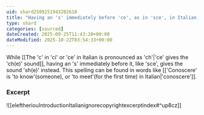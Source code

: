 ```yaml
---
uid: shard2509251943202610
title: "Having an 's' immediately before 'ce', as in 'sce', in Italian, gives the sound 'sh' rather than 'ch'"
type: shard
categories: [sourced]
dateCreated: 2025-09-25T11:43:20+00:00
dateModified: 2025-10-22T03:54:33+00:00
---
```

While [[The 'c' in 'ci' or 'ce' in Italian is pronounced as 'ch'|'ce' gives the 'ch(e)' sound]], having an 's' immediately before it, like 'sce', gives the sound 'sh(e)' instead. This spelling can be found in words like [['Conoscere' is 'to know'(someone), or 'to meet'(for the first time) in Italian|'conoscere']].
### Excerpt
![[eleftheriouIntroductionItalianignorecopyrightexcerptindex#^up8cz]]